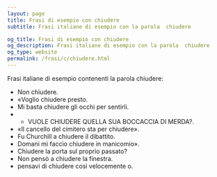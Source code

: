 ```yaml
---
layout: page
title: Frasi di esempio con chiudere 
subtitle: Frasi italiane di esempio con la parola  chiudere

og_title: Frasi di esempio con chiudere 
og_description: Frasi italiane di esempio con la parola  chiudere
og_type: website
permalink: /frasi/c/chiudere.html
---
```


Frasi italiane di esempio contenenti la parola chiudere:


- Non chiudere.
- «Voglio chiudere presto.
- Mi basta chiudere gli occhi per sentirli.
- - VUOLE CHIUDERE QUELLA SUA BOCCACCIA DI MERDA?.
- «Il cancello del cimitero sta per chiudere».
- Fu Churchill a chiudere il dibattito.
- Domani mi faccio chiudere in manicomio».
- Chiudere la porta sul proprio passato?
- Non pensò a chiudere la finestra.
- pensavi di chiudere così velocemente o.
